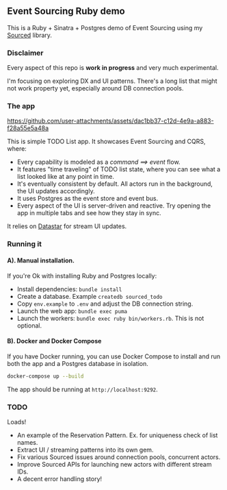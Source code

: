 ## Event Sourcing Ruby demo 

This is a Ruby + Sinatra + Postgres demo of Event Sourcing using my [Sourced](https://github.com/ismasan/sourced) library.

### Disclaimer
Every aspect of this repo is **work in progress** and very much experimental.

I'm focusing on exploring DX and UI patterns. There's a long list that might not work property yet, especially around DB connection pools.

### The app



https://github.com/user-attachments/assets/dac1bb37-c12d-4e9a-a883-f28a55e5a48a



This is simple TODO List app. It showcases Event Sourcing and CQRS, where: 

* Every capability is modeled as a _command ==> event_ flow.
* It features "time traveling" of TODO list state, where you can see what a list looked like at any point in time.
* It's eventually consistent by default. All actors run in the background, the UI updates accordingly.
* It uses Postgres as the event store and event bus.
* Every aspect of the UI is server-driven and reactive. Try opening the app in multiple tabs and see how they stay in sync.

It relies on [Datastar](https://data-star.dev) for stream UI updates.

### Running it

#### A). Manual installation.

If you're Ok with installing Ruby and Postgres locally:

* Install dependencies: `bundle install`
* Create a database. Example `createdb sourced_todo`
* Copy `env.example` to `.env` and adjust the DB connection string.
* Launch the web app: `bundle exec puma`
* Launch the workers: `bundle exec ruby bin/workers.rb`. This is not optional.

#### B). Docker and Docker Compose

If you have Docker running, you can use Docker Compose to install and run both the app and a Postgres database in isolation.

```sh
docker-compose up --build
```

The app should be running at `http://localhost:9292`.

### TODO

Loads!

* An example of the Reservation Pattern. Ex. for uniqueness check of list names.
* Extract UI / streaming patterns into its own gem.
* Fix various Sourced issues around connection pools, concurrent actors.
* Improve Sourced APIs for launching new actors with different stream IDs.
* A decent error handling story!
